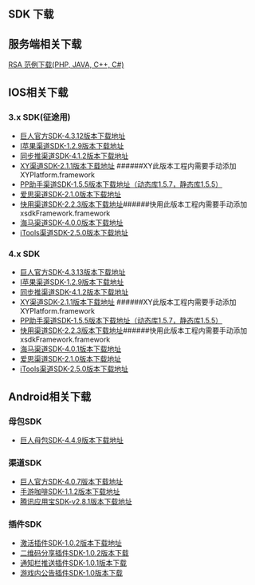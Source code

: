 ## SDK 下载



## 服务端相关下载

[RSA 范例下载(PHP, JAVA, C++, C#)](http://docs.mztgame.com/files/rsa_examples.zip)



## IOS相关下载

### 3.x SDK(征途用)

* [巨人官方SDK-4.3.12版本下载地址](http://docs.mztgame.com/files/iOS/3.0/gaSDK4.3.12.zip)
* [I苹果渠道SDK-1.2.9版本下载地址](http://docs.mztgame.com/files/iOS/3.0/ztsdkv3_IA_1.2.9.tar.gz)
* [同步推渠道SDK-4.1.2版本下载地址](http://docs.mztgame.com/files/iOS/3.0/tbSDK4.1.2.zip)
* [XY渠道SDK-2.1.1版本下载地址](http://docs.mztgame.com/files/iOS/3.0/xySDK2.1.1.zip) ######XY此版本工程内需要手动添加XYPlatform.framework
* [PP助手渠道SDK-1.5.5版本下载地址（动态库1.5.7，静态库1.5.5）](http://docs.mztgame.com/files/iOS/3.0/ztsdkv3_PP_1.5.5.tar.gz)
* [爱思渠道SDK-2.1.0版本下载地址](http://docs.mztgame.com/files/iOS/3.0/asSDK2.1.0.zip)
* [快用渠道SDK-2.2.3版本下载地址](http://docs.mztgame.com/files/iOS/3.0/kySDK2.2.3.zip)######快用此版本工程内需要手动添加xsdkFramework.framework
* [海马渠道SDK-4.0.0版本下载地址](http://docs.mztgame.com/files/iOS/3.0/hmSDK4.0.0.zip)
* [iTools渠道SDK-2.5.0版本下载地址](http://docs.mztgame.com/files/iOS/3.0/itSDK2.5.0.zip)

### 4.x SDK

* [巨人官方SDK-4.3.13版本下载地址](http://docs.mztgame.com/files/iOS/4.0/ztsdkv4_GA_4.3.13.tar.gz)
* [I苹果渠道SDK-1.2.9版本下载地址](http://docs.mztgame.com/files/iOS/4.0/ztsdkv4_IA_1.2.9.tar.gz)
* [同步推渠道SDK-4.1.2版本下载地址](http://docs.mztgame.com/files/iOS/4.0/tbSDK4.1.2.zip)
* [XY渠道SDK-2.1.1版本下载地址](http://docs.mztgame.com/files/iOS/4.0/xySDK2.1.1.zip)
######XY此版本工程内需要手动添加XYPlatform.framework
* [PP助手渠道SDK-1.5.5版本下载地址（动态库1.5.7，静态库1.5.5）](http://docs.mztgame.com/files/iOS/4.0/ztsdkv4_PP_1.5.5.tar.gz)
* [快用渠道SDK-2.2.3版本下载地址](http://docs.mztgame.com/files/iOS/4.0/kySDK2.2.3.zip)######快用此版本工程内需要手动添加xsdkFramework.framework
* [海马渠道SDK-4.0.1版本下载地址](http://docs.mztgame.com/files/iOS/4.0/ztsdkv4_HM_4.0.1.tar.gz)
* [爱思渠道SDK-2.1.0版本下载地址](http://docs.mztgame.com/files/iOS/4.0/asSDK2.1.0.zip)
* [iTools渠道SDK-2.5.0版本下载地址](http://docs.mztgame.com/files/iOS/4.0/itSDK2.5.0.zip)

## Android相关下载

### 母包SDK

* [巨人母包SDK-4.4.9版本下载地址](http://docs.mztgame.com/files/Android/frameworkSDK20150915.zip)

### 渠道SDK

* [巨人官方SDK-4.0.7版本下载地址](http://docs.mztgame.com/files/Android/giantSDK4.0.7.zip)
* [手游咖啡SDK-1.1.2版本下载地址](http://docs.mztgame.com/files/Android/mgcafe_v1.1.2.zip)
* [腾讯应用宝SDK-v2.8.1版本下载地址](http://docs.mztgame.com/files/Android/tencent_v2.8.1.zip)

### 插件SDK

* [激活插件SDK-1.0.2版本下载地址](http://docs.mztgame.com/files/Android/plugin/ActivePluginSDKv1.0.2.zip)
* [二维码分享插件SDK-1.0.2版本下载](http://docs.mztgame.com/files/Android/plugin/ztpromotecode_v1.0.2.zip)
* [通知栏推送插件SDK-1.0.1版本下载](http://docs.mztgame.com/files/Android/plugin/push_on_barSDK_v1.0.1.zip)
* [游戏内公告插件SDK-1.0版本下载](http://docs.mztgame.com/files/Android/plugin/inapppushSDK1.0.zip)
